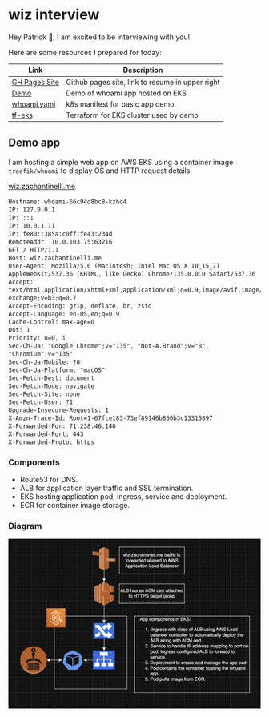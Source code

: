 # wiz interview

Hey Patrick 👋, I am excited to be interviewing with you!

Here are some resources I prepared for today:

| Link                                              | Description                                      |
| ------------------------------------------------- | ------------------------------------------------ |
| [GH Pages Site](https://zachantinelli.me)         | Github pages site, link to resume in upper right |
| [Demo](https://wiz.zachantinelli.me)              | Demo of whoami app hosted on EKS                 |
| [whoami.yaml](/whoami.yaml)                       | k8s manifest for basic app demo                  |
| [tf-eks](https://github.com/zach-antinelli/tf-eks) | Terraform for EKS cluster used by demo           |

## Demo app

I am hosting a simple web app on AWS EKS using a container image `traefik/whoami` to display OS and HTTP request details.

[wiz.zachantinelli.me](https://wiz.zachantinelli.me)

```text
Hostname: whoami-66c94d8bc8-kzhq4
IP: 127.0.0.1
IP: ::1
IP: 10.0.1.11
IP: fe80::385a:c0ff:fe43:234d
RemoteAddr: 10.0.103.75:63216
GET / HTTP/1.1
Host: wiz.zachantinelli.me
User-Agent: Mozilla/5.0 (Macintosh; Intel Mac OS X 10_15_7) AppleWebKit/537.36 (KHTML, like Gecko) Chrome/135.0.0.0 Safari/537.36
Accept: text/html,application/xhtml+xml,application/xml;q=0.9,image/avif,image/webp,image/apng,*/*;q=0.8,application/signed-exchange;v=b3;q=0.7
Accept-Encoding: gzip, deflate, br, zstd
Accept-Language: en-US,en;q=0.9
Cache-Control: max-age=0
Dnt: 1
Priority: u=0, i
Sec-Ch-Ua: "Google Chrome";v="135", "Not-A.Brand";v="8", "Chromium";v="135"
Sec-Ch-Ua-Mobile: ?0
Sec-Ch-Ua-Platform: "macOS"
Sec-Fetch-Dest: document
Sec-Fetch-Mode: navigate
Sec-Fetch-Site: none
Sec-Fetch-User: ?1
Upgrade-Insecure-Requests: 1
X-Amzn-Trace-Id: Root=1-67fce183-73ef89146b866b3c13315897
X-Forwarded-For: 71.238.46.140
X-Forwarded-Port: 443
X-Forwarded-Proto: https

```

### Components

- Route53 for DNS.
- ALB for application layer traffic and SSL termination.
- EKS hosting application pod, ingress, service and deployment.
- ECR for container image storage.

### Diagram
![app](/app.png)